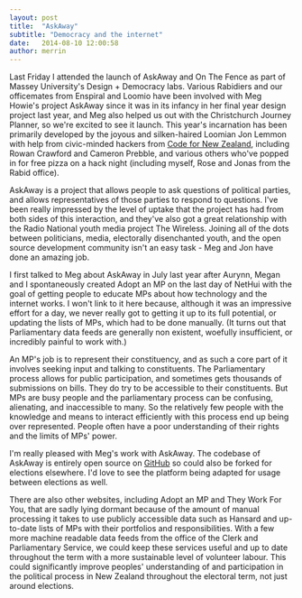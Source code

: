 ```yaml
---
layout: post
title:  "AskAway"
subtitle: "Democracy and the internet"
date:   2014-08-10 12:00:58
author: merrin
---
```


Last Friday I attended the launch of AskAway and On The Fence as part of Massey University's Design + Democracy labs. Various Rabidiers and our officemates from Enspiral and Loomio have been involved with Meg Howie's project AskAway since it was in its infancy in her final year design project last year, and Meg also helped us out with the Christchurch Journey Planner, so we're excited to see it launch. This year's incarnation has been primarily developed by the joyous and silken-haired Loomian Jon Lemmon with help from civic-minded hackers from [Code for New Zealand](http://www.codefor.org.nz), including Rowan Crawford and Cameron Prebble, and various others who've popped in for free pizza on a hack night (including myself, Rose and Jonas from the Rabid office).

AskAway is a project that allows people to ask questions of political parties, and allows representatives of those parties to respond to questions. I've been really impressed by the level of uptake that the project has had from both sides of this interaction, and they've also got a great relationship with the Radio National youth media project The Wireless. Joining all of the dots between politicians, media, electorally disenchanted youth, and the open source development community isn't an easy task - Meg and Jon have done an amazing job. 

I first talked to Meg about AskAway in July last year after Aurynn, Megan and I spontaneously created Adopt an MP on the last day of NetHui with the goal of getting people to educate MPs about how technology and the internet works. I won't link to it here because, although it was an impressive effort for a day, we never really got to getting it up to its full potential, or updating the lists of MPs, which had to be done manually. (It turns out that Parliamentary data feeds are generally non existent, woefully insufficient, or incredibly painful to work with.)

An MP's job is to represent their constituency, and as such a core part of it involves seeking input and talking to constituents. The Parliamentary process allows for public participation, and sometimes gets thousands of submissions on bills. They do try to be accessible to their constituents. But MPs are busy people and the parliamentary process can be confusing, alienating, and inaccessible to many. So the relatively few people with the knowledge and means to interact efficiently with this process end up being over represented. People often have a poor understanding of their rights and the limits of MPs' power. 

<!--break-->

I'm really pleased with Meg's work with AskAway. The codebase of AskAway is entirely open source on [GitHub](https://github.com/askaway/askaway/) so could also be forked for elections elsewhere. I'd love to see the platform being adapted for usage between elections as well. 

There are also other websites, including Adopt an MP and They Work For You, that are sadly lying dormant because of the amount of manual processing it takes to use publicly accessible data such as Hansard and up-to-date lists of MPs with their portfolios and responsibilities. With a few more machine readable data feeds from the office of the Clerk and Parliamentary Service, we could keep these services useful and up to date throughout the term with a more sustainable level of volunteer labour. This could significantly improve peoples' understanding of and participation in the political process in New Zealand throughout the electoral term, not just around elections.
